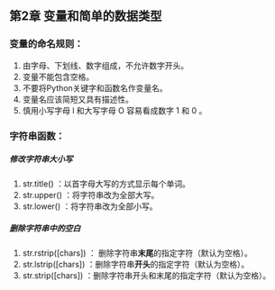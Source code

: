 ## 第2章 变量和简单的数据类型



### 变量的命名规则：

1. 由字母、下划线、数字组成，不允许数字开头。
2. 变量不能包含空格。
3. 不要将Python关键字和函数名作变量名。
4. 变量名应该简短又具有描述性。
5. 慎用小写字母 l 和大写字母 O  容易看成数字 1 和 0 。



### 字符串函数：

##### 修改字符串大小写

1. str.title() ：以首字母大写的方式显示每个单词。
2. str.upper() ：将字符串改为全部大写。
3. str.lower() ：将字符串改为全部小写。

##### 删除字符串中的空白

1. str.rstrip([chars]) ： 删除字符串**末尾**的指定字符（默认为空格）。
2. str.lstrip([chars]) ：删除字符串**开头**的指定字符（默认为空格）。
3. str.strip([chars]) ：删除字符串开头和末尾的指定字符（默认为空格）。